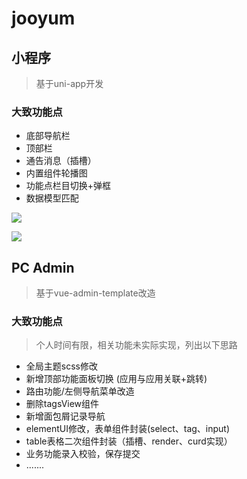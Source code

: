 # jooyum

## 小程序

> 基于uni-app开发
### 大致功能点

- 底部导航栏
- 顶部栏
- 通告消息（插槽）
- 内置组件轮播图
- 功能点栏目切换+弹框
- 数据模型匹配

![](http://learn-imgs.oss-cn-shanghai.aliyuncs.com/vue3/2022-10-24-wx_1.png)

![](http://learn-imgs.oss-cn-shanghai.aliyuncs.com/vue3/2022-10-24-wx_2.png)


## PC Admin

> 基于vue-admin-template改造 

### 大致功能点

> 个人时间有限，相关功能未实际实现，列出以下思路

- 全局主题scss修改
- 新增顶部功能面板切换 (应用与应用关联+跳转)
- 路由功能/左侧导航菜单改造
- 删除tagsView组件
- 新增面包屑记录导航
- elementUI修改，表单组件封装(select、tag、input)
- table表格二次组件封装（插槽、render、curd实现）
- 业务功能录入校验，保存提交
- .......

